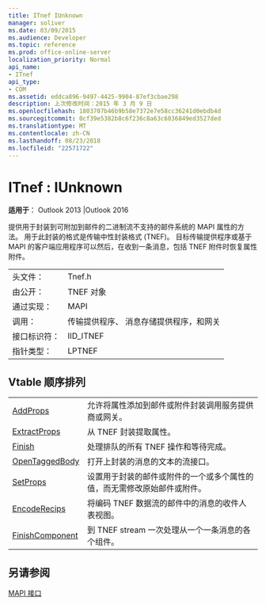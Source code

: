 ```yaml
---
title: ITnef IUnknown
manager: soliver
ms.date: 03/09/2015
ms.audience: Developer
ms.topic: reference
ms.prod: office-online-server
localization_priority: Normal
api_name:
- ITnef
api_type:
- COM
ms.assetid: eddca896-9497-4425-9904-87ef3cbae298
description: 上次修改时间：2015 年 3 月 9 日
ms.openlocfilehash: 1803707b46b9b58e7372e7e58cc36241d0ebdb4d
ms.sourcegitcommit: 0cf39e5382b8c6f236c8a63c6036849ed3527ded
ms.translationtype: MT
ms.contentlocale: zh-CN
ms.lasthandoff: 08/23/2018
ms.locfileid: "22571722"
---
```

# <a name="itnef--iunknown"></a>ITnef : IUnknown

  
  
**适用于**： Outlook 2013 |Outlook 2016 
  
提供用于封装到可附加到邮件的二进制流不支持的邮件系统的 MAPI 属性的方法。 用于此封装的格式是传输中性封装格式 (TNEF)。 目标传输提供程序或基于 MAPI 的客户端应用程序可以然后，在收到一条消息，包括 TNEF 附件时恢复属性附件。
  
|||
|:-----|:-----|
|头文件：  <br/> |Tnef.h  <br/> |
|由公开：  <br/> |TNEF 对象  <br/> |
|通过实现：  <br/> |MAPI  <br/> |
|调用：  <br/> |传输提供程序、 消息存储提供程序，和网关  <br/> |
|接口标识符：  <br/> |IID_ITNEF  <br/> |
|指针类型：  <br/> |LPTNEF  <br/> |
   
## <a name="vtable-order"></a>Vtable 顺序排列

|||
|:-----|:-----|
|[AddProps](itnef-addprops.md) <br/> |允许将属性添加到邮件或附件封装调用服务提供商或网关。  <br/> |
|[ExtractProps](itnef-extractprops.md) <br/> |从 TNEF 封装提取属性。  <br/> |
|[Finish](itnef-finish.md) <br/> |处理排队的所有 TNEF 操作和等待完成。  <br/> |
|[OpenTaggedBody](itnef-opentaggedbody.md) <br/> |打开上封装的消息的文本的流接口。  <br/> |
|[SetProps](itnef-setprops.md) <br/> |设置用于封装的邮件或附件的一个或多个属性的值，而无需修改原始邮件或附件。  <br/> |
|[EncodeRecips](itnef-encoderecips.md) <br/> |将编码 TNEF 数据流的邮件中的消息的收件人表视图。  <br/> |
|[FinishComponent](itnef-finishcomponent.md) <br/> |到 TNEF stream 一次处理从一个一条消息的各个组件。  <br/> |
   
## <a name="see-also"></a>另请参阅



[MAPI 接口](mapi-interfaces.md)

